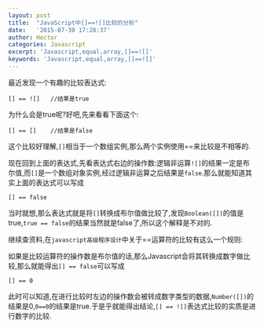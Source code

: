 ```yaml
---
layout: post
title:  "JavaScript中[]==![]比较的分析"
date:   '2015-07-30 17:28:37'
author: Hector
categories: Javascript
excerpt: 'Javascript,equal,array,[]==![]'
keywords: 'Javascript,equal,array,[]==![]'
---
```


最近发现一个有趣的比较表达式:

    [] == ![]   //结果是true

为什么会是true呢?好吧,先来看看下面这个:

    [] == []    //结果是false

这个比较好理解,`[]`相当于一个数组实例,那么两个实例使用==来比较是不相等的.

<!--more-->

现在回到上面的表达式,先看表达式右边的操作数:逻辑非运算`![]`的结果一定是布尔值,而`[]`是一个数组对象实例,经过逻辑非运算之后结果是`false`.那么就能知道其实上面的表达式可以写成

    [] == false

当时就想,那么表达式就是将`[]`转换成布尔值做比较了,发现`Boolean([])`的值是true,`true == false`的结果当然就是false了,所以这个解释是不对的.

继续查资料,在``javascript高级程序设计``中关于==运算符的比较有这么一个规则:

如果是比较运算符的操作数是布尔值的话,那么Javascript会将其转换成数字做比较,那么就能得出`[] == false`可以写成

    [] == 0

此时可以知道,在进行比较时左边的操作数会被转成数字类型的数据,`Number([])`的结果是0,`0==0`的结果是true.于是乎就能得出结论,`[] == ![]`表达式比较的实质是进行数字的比较.